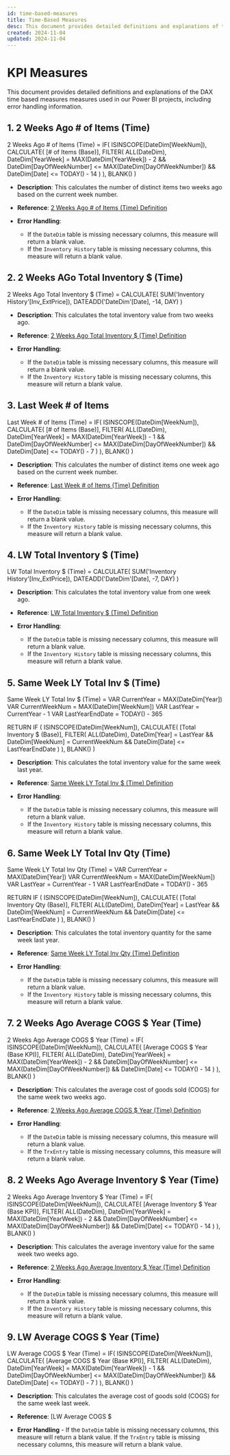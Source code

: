 ```yaml
---
id: time-based-measures
title: Time-Based Measures
desc: This document provides detailed definitions and explanations of the DAX time-based measures used in our Power BI project, including error handling.
created: 2024-11-04
updated: 2024-11-04
---
```

# KPI Measures

This document provides detailed definitions and explanations of the DAX time based measures measures used in our Power BI projects, including error handling information.

## 1. 2 Weeks Ago # of Items (Time)

2 Weeks Ago # of Items (Time) =
IF(
    ISINSCOPE(DateDim[WeekNum]),
    CALCULATE(
        [# of Items (Base)],
        FILTER(
            ALL(DateDim),
            DateDim[YearWeek] = MAX(DateDim[YearWeek]) - 2 &&
            DateDim[DayOfWeekNumber] <= MAX(DateDim[DayOfWeekNumber]) &&
            DateDim[Date] <= TODAY() - 14
        )
    ),
    BLANK()
)

- **Description**: This calculates the number of distinct items two weeks ago based on the current week number.
- **Reference**: [2 Weeks Ago # of Items (Time) Definition](dendron.dax.definitions#2-weeks-ago-items-time)

- **Error Handling**:
  - If the `DateDim` table is missing necessary columns, this measure will return a blank value.
  - If the `Inventory History` table is missing necessary columns, this measure will return a blank value.

## 2. 2 Weeks AGo Total Inventory $ (Time)

2 Weeks Ago Total Inventory $ (Time) =
CALCULATE(
    SUM('Inventory History'[Inv_ExtPrice]),
    DATEADD('DateDim'[Date], -14, DAY)
)

- **Description**: This calculates the total inventory value from two weeks ago.
- **Reference**: [2 Weeks Ago Total Inventory $ (Time) Definition](dendron.dax.definitions#2-weeks-ago-total-inventory-time)

- **Error Handling**:
  - If the `DateDim` table is missing necessary columns, this measure will return a blank value.
  - If the `Inventory History` table is missing necessary columns, this measure will return a blank value.

## 3. Last Week # of Items

Last Week # of Items (Time) =
IF(
    ISINSCOPE(DateDim[WeekNum]),
    CALCULATE(
        [# of Items (Base)],
        FILTER(
            ALL(DateDim),
            DateDim[YearWeek] = MAX(DateDim[YearWeek]) - 1 &&
            DateDim[DayOfWeekNumber] <= MAX(DateDim[DayOfWeekNumber]) &&
            DateDim[Date] <= TODAY() - 7
        )
    ),
    BLANK()
)

- **Description**: This calculates the number of distinct items one week ago based on the current week number.
- **Reference**: [Last Week # of Items (Time) Definition](dendron.dax.definitions#last-week-items-time)

- **Error Handling**:
  - If the `DateDim` table is missing necessary columns, this measure will return a blank value.
  - If the `Inventory History` table is missing necessary columns, this measure will return a blank value.

## 4. LW Total Inventory $ (Time)

LW Total Inventory $ (Time) =
CALCULATE(
    SUM('Inventory History'[Inv_ExtPrice]),
    DATEADD('DateDim'[Date], -7, DAY)
)

- **Description**: This calculates the total inventory value from one week ago.
- **Reference**: [LW Total Inventory $ (Time) Definition](dendron.dax.definitions#lw-total-inventory-time)

- **Error Handling**:
  - If the `DateDim` table is missing necessary columns, this measure will return a blank value.
  - If the `Inventory History` table is missing necessary columns, this measure will return a blank value.

## 5. Same Week LY Total Inv $ (Time)

Same Week LY Total Inv $ (Time) =
VAR CurrentYear = MAX(DateDim[Year])
VAR CurrentWeekNum = MAX(DateDim[WeekNum])
VAR LastYear = CurrentYear - 1
VAR LastYearEndDate = TODAY() - 365

RETURN
IF (
    ISINSCOPE(DateDim[WeekNum]),
    CALCULATE(
        [Total Inventory $ (Base)],
        FILTER(
            ALL(DateDim),
            DateDim[Year] = LastYear &&
            DateDim[WeekNum] = CurrentWeekNum &&
            DateDim[Date] <= LastYearEndDate
        )
    ),
    BLANK()
)

- **Description**: This calculates the total inventory value for the same week last year.
- **Reference**: [Same Week LY Total Inv $ (Time) Definition](dendron.dax.definitions#same-week-ly-total-inv-time)

- **Error Handling**:
  - If the `DateDim` table is missing necessary columns, this measure will return a blank value.
  - If the `Inventory History` table is missing necessary columns, this measure will return a blank value.

## 6. Same Week LY Total Inv Qty (Time)

Same Week LY Total Inv Qty (Time) =
VAR CurrentYear = MAX(DateDim[Year])
VAR CurrentWeekNum = MAX(DateDim[WeekNum])
VAR LastYear = CurrentYear - 1
VAR LastYearEndDate = TODAY() - 365

RETURN
IF (
    ISINSCOPE(DateDim[WeekNum]),
    CALCULATE(
        [Total Inventory Qty (Base)],
        FILTER(
            ALL(DateDim),
            DateDim[Year] = LastYear &&
            DateDim[WeekNum] = CurrentWeekNum &&
            DateDim[Date] <= LastYearEndDate
        )
    ),
    BLANK()
)

- **Description**: This calculates the total inventory quantity for the same week last year.
- **Reference**: [Same Week LY Total Inv Qty (Time) Definition](dendron.dax.definitions#same-week-ly-total-inv-qty-time)

- **Error Handling**:
  - If the `DateDim` table is missing necessary columns, this measure will return a blank value.
  - If the `Inventory History` table is missing necessary columns, this measure will return a blank value.

## 7. 2 Weeks Ago Average COGS $ Year (Time)

2 Weeks Ago Average COGS $ Year (Time) =
IF(
    ISINSCOPE(DateDim[WeekNum]),
    CALCULATE(
        [Average COGS $ Year (Base KPI)],
        FILTER(
            ALL(DateDim),
            DateDim[YearWeek] = MAX(DateDim[YearWeek]) - 2 &&
            DateDim[DayOfWeekNumber] <= MAX(DateDim[DayOfWeekNumber]) &&
            DateDim[Date] <= TODAY() - 14
        )
    ),
    BLANK()
)

- **Description**: This calculates the average cost of goods sold (COGS) for the same week two weeks ago.
- **Reference**: [2 Weeks Ago Average COGS $ Year (Time) Definition](dendron.dax.definitions#2-weeks-ago-average-cogs-year-time)

- **Error Handling**:
  - If the `DateDim` table is missing necessary columns, this measure will return a blank value.
  - If the `TrxEntry` table is missing necessary columns, this measure will return a blank value.

## 8. 2 Weeks Ago Average Inventory $ Year (Time)  

2 Weeks Ago Average Inventory $ Year (Time) =
IF(
    ISINSCOPE(DateDim[WeekNum]),
    CALCULATE(
        [Average Inventory $ Year (Base KPI)],
        FILTER(
            ALL(DateDim),
            DateDim[YearWeek] = MAX(DateDim[YearWeek]) - 2 &&
            DateDim[DayOfWeekNumber] <= MAX(DateDim[DayOfWeekNumber]) &&
            DateDim[Date] <= TODAY() - 14
        )
    ),
    BLANK()
)

- **Description**: This calculates the average inventory value for the same week two weeks ago.
- **Reference**: [2 Weeks Ago Average Inventory $ Year (Time) Definition](dendron.dax.definitions#2-weeks-ago-average-inventory-year-time)

- **Error Handling**:
  - If the `DateDim` table is missing necessary columns, this measure will return a blank value.
  - If the `Inventory History` table is missing necessary columns, this measure will return a blank value.

## 9. LW Average COGS $ Year (Time)

LW Average COGS $ Year (Time) =
IF(
    ISINSCOPE(DateDim[WeekNum]),
    CALCULATE(
        [Average COGS $ Year (Base KPI)],
        FILTER(
            ALL(DateDim),
            DateDim[YearWeek] = MAX(DateDim[YearWeek]) - 1 &&
            DateDim[DayOfWeekNumber] <= MAX(DateDim[DayOfWeekNumber]) &&
            DateDim[Date] <= TODAY() - 7
        )
    ),
    BLANK()
)

- **Description**: This calculates the average cost of goods sold (COGS) for the same week last week.
- **Reference**: [LW Average COGS $

- **Error Handling** - If the `DateDim` table is missing necessary columns, this measure will return a blank value. If the `TrxEntry` table is missing necessary columns, this measure will return a blank value.


